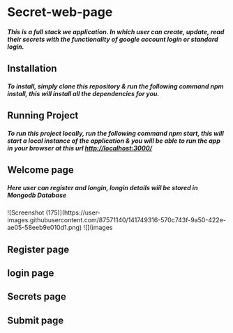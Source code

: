# Secret-web-page
<h5>This is a full stack we application. In which user can create, update, read their secrets with the functionality of google account login or standard login.</h5>

<h2>Installation</h2>
<h5> To install, simply clone this repository & run the following command npm install, this will install all the dependencies for you. </h5>

<h2>Running Project</h2>
<h5>To run this project locally, run the following command npm start, this will start a local instance of the application & you will be able to run the app in your browser at this url <a href="url">http://localhost:3000/ </a> </h5>

<h2>Welcome page</h2>
<h5>Here user can register and longin, longin details wiil be stored in Mongodb Database</h5>
![Screenshot (175)](https://user-images.githubusercontent.com/87571140/141749316-570c743f-9a50-422e-ae05-58eeb9e010d1.png)
![](images

<h2>Register page</h2>


<h2>login page</h2>


<h2>Secrets page</h2>


<h2>Submit page</h2>
